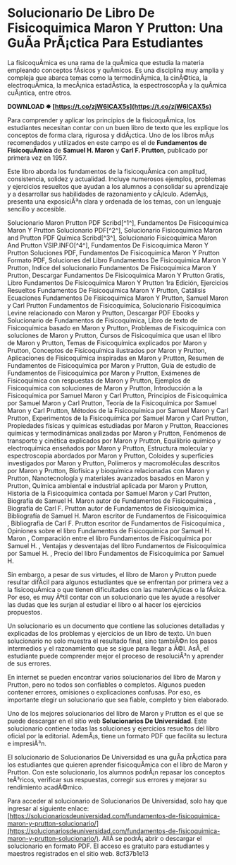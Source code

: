 
 
# Solucionario De Libro De Fisicoquimica Maron Y Prutton: Una GuÃ­a PrÃ¡ctica Para Estudiantes
 
La fisicoquÃ­mica es una rama de la quÃ­mica que estudia la materia empleando conceptos fÃ­sicos y quÃ­micos. Es una disciplina muy amplia y compleja que abarca temas como la termodinÃ¡mica, la cinÃ©tica, la electroquÃ­mica, la mecÃ¡nica estadÃ­stica, la espectroscopÃ­a y la quÃ­mica cuÃ¡ntica, entre otros.
 
**DOWNLOAD ✸ [https://t.co/zjW6lCAX5s](https://t.co/zjW6lCAX5s)**


 
Para comprender y aplicar los principios de la fisicoquÃ­mica, los estudiantes necesitan contar con un buen libro de texto que les explique los conceptos de forma clara, rigurosa y didÃ¡ctica. Uno de los libros mÃ¡s recomendados y utilizados en este campo es el de **Fundamentos de FisicoquÃ­mica** de **Samuel H. Maron** y **Carl F. Prutton**, publicado por primera vez en 1957.
 
Este libro aborda los fundamentos de la fisicoquÃ­mica con amplitud, consistencia, solidez y actualidad. Incluye numerosos ejemplos, problemas y ejercicios resueltos que ayudan a los alumnos a consolidar su aprendizaje y a desarrollar sus habilidades de razonamiento y cÃ¡lculo. AdemÃ¡s, presenta una exposiciÃ³n clara y ordenada de los temas, con un lenguaje sencillo y accesible.
 
Solucionario Maron Prutton PDF Scribd[^1^],  Fundamentos De Fisicoquimica Maron Y Prutton Solucionario PDF[^2^],  Solucionario Fisicoquimica Maron and Prutton PDF Química Scribd[^3^],  Solucionario Fisicoquimica Maron And Prutton VSIP.INFO[^4^],  Fundamentos De Fisicoquimica Maron Y Prutton Soluciones PDF,  Fundamentos De Fisicoquimica Maron Y Prutton Formato PDF,  Soluciones del Libro Fundamentos De Fisicoquimica Maron Y Prutton,  Indice del solucionario Fundamentos De Fisicoquimica Maron Y Prutton,  Descargar Fundamentos De Fisicoquimica Maron Y Prutton Gratis,  Libro Fundamentos De Fisicoquimica Maron Y Prutton 1ra Edición,  Ejercicios Resueltos Fundamentos De Fisicoquimica Maron Y Prutton,  Catálisis Ecuaciones Fundamentos De Fisicoquimica Maron Y Prutton,  Samuel Maron y Carl Prutton Fundamentos de Fisicoquímica,  Solucionario Fisicoquímica Levine relacionado con Maron y Prutton,  Descargar PDF Ebooks y Solucionario de Fundamentos de Fisicoquímica,  Libro de texto de Fisicoquímica basado en Maron y Prutton,  Problemas de Fisicoquímica con soluciones de Maron y Prutton,  Cursos de Fisicoquímica que usan el libro de Maron y Prutton,  Temas de Fisicoquímica explicados por Maron y Prutton,  Conceptos de Fisicoquímica ilustrados por Maron y Prutton,  Aplicaciones de Fisicoquímica inspiradas en Maron y Prutton,  Resumen de Fundamentos de Fisicoquímica por Maron y Prutton,  Guía de estudio de Fundamentos de Fisicoquímica por Maron y Prutton,  Exámenes de Fisicoquímica con respuestas de Maron y Prutton,  Ejemplos de Fisicoquímica con soluciones de Maron y Prutton,  Introducción a la Fisicoquímica por Samuel Maron y Carl Prutton,  Principios de Fisicoquímica por Samuel Maron y Carl Prutton,  Teoría de la Fisicoquímica por Samuel Maron y Carl Prutton,  Métodos de la Fisicoquímica por Samuel Maron y Carl Prutton,  Experimentos de la Fisicoquímica por Samuel Maron y Carl Prutton,  Propiedades físicas y químicas estudiadas por Maron y Prutton,  Reacciones químicas y termodinámicas analizadas por Maron y Prutton,  Fenómenos de transporte y cinética explicados por Maron y Prutton,  Equilibrio químico y electroquímica enseñados por Maron y Prutton,  Estructura molecular y espectroscopia abordados por Maron y Prutton,  Coloides y superficies investigados por Maron y Prutton,  Polímeros y macromoléculas descritos por Maron y Prutton,  Biofísica y bioquímica relacionadas con Maron y Prutton,  Nanotecnología y materiales avanzados basados en Maron y Prutton,  Química ambiental e industrial aplicada por Maron y Prutton,  Historia de la Fisicoquímica contada por Samuel Maron y Carl Prutton,  Biografía de Samuel H. Maron autor de Fundamentos de Fisicoquímica ,  Biografía de Carl F. Prutton autor de Fundamentos de Fisicoquímica ,  Bibliografía de Samuel H. Maron escritor de Fundamentos de Fisicoquímica ,  Bibliografía de Carl F. Prutton escritor de Fundamentos de Fisicoquímica ,  Opiniones sobre el libro Fundamentos de Fisicoquímica por Samuel H. Maron ,  Comparación entre el libro Fundamentos de Fisicoquímica por Samuel H. ,  Ventajas y desventajas del libro Fundamentos de Fisicoquímica por Samuel H. ,  Precio del libro Fundamentos de Fisicoquímica por Samuel H.
 
Sin embargo, a pesar de sus virtudes, el libro de Maron y Prutton puede resultar difÃ­cil para algunos estudiantes que se enfrentan por primera vez a la fisicoquÃ­mica o que tienen dificultades con las matemÃ¡ticas o la fÃ­sica. Por eso, es muy Ãºtil contar con un solucionario que les ayude a resolver las dudas que les surjan al estudiar el libro o al hacer los ejercicios propuestos.
 
Un solucionario es un documento que contiene las soluciones detalladas y explicadas de los problemas y ejercicios de un libro de texto. Un buen solucionario no solo muestra el resultado final, sino tambiÃ©n los pasos intermedios y el razonamiento que se sigue para llegar a Ã©l. AsÃ­, el estudiante puede comprender mejor el proceso de resoluciÃ³n y aprender de sus errores.
 
En internet se pueden encontrar varios solucionarios del libro de Maron y Prutton, pero no todos son confiables o completos. Algunos pueden contener errores, omisiones o explicaciones confusas. Por eso, es importante elegir un solucionario que sea fiable, completo y bien elaborado.
 
Uno de los mejores solucionarios del libro de Maron y Prutton es el que se puede descargar en el sitio web **Solucionarios De Universidad**. Este solucionario contiene todas las soluciones y ejercicios resueltos del libro oficial por la editorial. AdemÃ¡s, tiene un formato PDF que facilita su lectura e impresiÃ³n.
 
El solucionario de Solucionarios De Universidad es una guÃ­a prÃ¡ctica para los estudiantes que quieren aprender fisicoquÃ­mica con el libro de Maron y Prutton. Con este solucionario, los alumnos podrÃ¡n repasar los conceptos teÃ³ricos, verificar sus respuestas, corregir sus errores y mejorar su rendimiento acadÃ©mico.
 
Para acceder al solucionario de Solucionarios De Universidad, solo hay que ingresar al siguiente enlace: [https://solucionariosdeuniversidad.com/fundamentos-de-fisicoquimica-maron-y-prutton-solucionario/](https://solucionariosdeuniversidad.com/fundamentos-de-fisicoquimica-maron-y-prutton-solucionario/). AllÃ­ se podrÃ¡ abrir o descargar el solucionario en formato PDF. El acceso es gratuito para estudiantes y maestros registrados en el sitio web.
 8cf37b1e13
 
